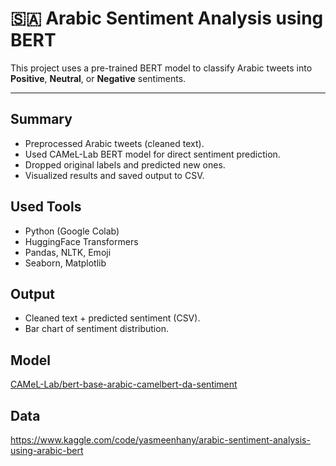 # 🇸🇦 Arabic Sentiment Analysis using BERT

This project uses a pre-trained BERT model to classify Arabic tweets into **Positive**, **Neutral**, or **Negative** sentiments.

---

## Summary

- Preprocessed Arabic tweets (cleaned text).
- Used CAMeL-Lab BERT model for direct sentiment prediction.
- Dropped original labels and predicted new ones.
- Visualized results and saved output to CSV.


## Used Tools

- Python (Google Colab)
- HuggingFace Transformers
- Pandas, NLTK, Emoji
- Seaborn, Matplotlib


## Output

- Cleaned text + predicted sentiment (CSV).
- Bar chart of sentiment distribution.


## Model

[CAMeL-Lab/bert-base-arabic-camelbert-da-sentiment](https://huggingface.co/CAMeL-Lab/bert-base-arabic-camelbert-da-sentiment)

## Data 
https://www.kaggle.com/code/yasmeenhany/arabic-sentiment-analysis-using-arabic-bert

